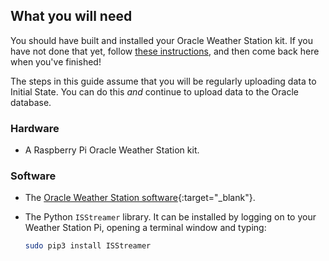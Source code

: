 ## What you will need

You should have built and installed your Oracle Weather Station kit.  If you have not done that yet, follow [these instructions](https://www.raspberrypi.org/learning/weather-station-guide/), and then come back here when you've finished!

The steps in this guide assume that you will be regularly uploading data to Initial State. You can do this *and* continue to upload data to the Oracle database.

### Hardware

- A Raspberry Pi Oracle Weather Station kit.

### Software

- The [Oracle Weather Station software](https://www.raspberrypi.org/learning/weather-station-guide/software.md){:target="_blank"}.


 - The Python `ISStreamer` library. It can be installed by logging on to your Weather Station Pi,  opening a terminal window and typing:

     ```bash
     sudo pip3 install ISStreamer

     ```
